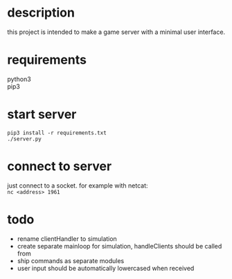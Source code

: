 # description #
this project is intended to make a game server with a minimal user interface.  

# requirements #
python3  
pip3  

# start server #
```
pip3 install -r requirements.txt
./server.py
```  
  
# connect to server #
just connect to a socket. for example with netcat:  
`nc <address> 1961`
  
# todo #
- rename clientHandler to simulation
- create separate mainloop for simulation, handleClients should be called from
- ship commands as separate modules
- user input should be automatically lowercased when received
